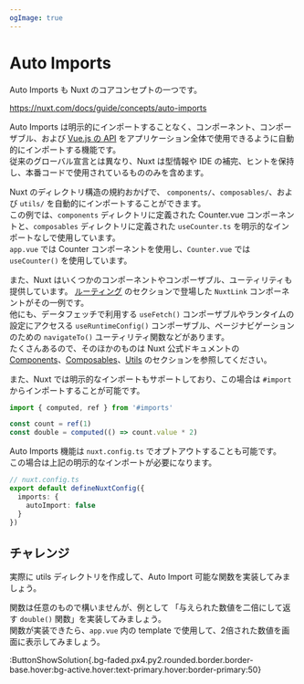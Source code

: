 ```yaml
---
ogImage: true
---
```


# Auto Imports

Auto Imports も Nuxt のコアコンセプトの一つです。

https://nuxt.com/docs/guide/concepts/auto-imports

Auto Imports は明示的にインポートすることなく、コンポーネント、コンポーザブル、および [Vue.js の API](https://vuejs.org/api/) をアプリケーション全体で使用できるように自動的にインポートする機能です。\
従来のグローバル宣言とは異なり、Nuxt は型情報や IDE の補完、ヒントを保持し、本番コードで使用されているもののみを含めます。

Nuxt のディレクトリ構造の規約おかげで、 `components/`、`composables/`、および `utils/` を自動的にインポートすることができます。\
この例では、`components` ディレクトリに定義された Counter.vue コンポーネントと、`composables` ディレクトリに定義された `useCounter.ts` を明示的なインポートなしで使用しています。\
`app.vue` では Counter コンポーネントを使用し、`Counter.vue` では `useCounter()` を使用しています。

また、Nuxt はいくつかのコンポーネントやコンポーザブル、ユーティリティも提供しています。
[ルーティング](/concepts/routing) のセクションで登場した `NuxtLink` コンポーネントがその一例です。\
他にも、データフェッチで利用する `useFetch()` コンポーザブルやランタイムの設定にアクセスる `useRuntimeConfig()` コンポーザブル、ページナビゲーションのための `navigateTo()` ユーティリティ関数などがあります。\
たくさんあるので、そのほかのものは Nuxt 公式ドキュメントの [Components](https://nuxt.com/docs/api/components)、[Composables](https://nuxt.com/docs/api/composables)、[Utils](https://nuxt.com/docs/api/utils) のセクションを参照してください。

また、Nuxt では明示的なインポートもサポートしており、この場合は `#import` からインポートすることが可能です。

```ts
import { computed, ref } from '#imports'

const count = ref(1)
const double = computed(() => count.value * 2)
```

Auto Imports 機能は `nuxt.config.ts` でオプトアウトすることも可能です。\
この場合は上記の明示的なインポートが必要になります。

```ts
// nuxt.config.ts
export default defineNuxtConfig({
  imports: {
    autoImport: false
  }
})
```

## チャレンジ

実際に utils ディレクトリを作成して、Auto Import 可能な関数を実装してみましょう。

関数は任意のもので構いませんが、例として 「与えられた数値を二倍にして返す `double()` 関数」を実装してみましょう。\
関数が実装できたら、`app.vue` 内の template で使用して、2倍された数値を画面に表示してみましょう。

:ButtonShowSolution{.bg-faded.px4.py2.rounded.border.border-base.hover:bg-active.hover:text-primary.hover:border-primary:50}
